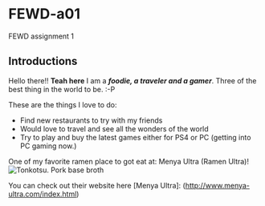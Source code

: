 # FEWD-a01
FEWD assignment 1

## Introductions
Hello there!! **Teah here**
I am a _**foodie, a traveler and a gamer**_. Three of the best thing in the world to be. :-P

These are the things I love to do:
* Find new restaurants to try with my friends
* Would love to travel and see all the wonders of the world
* Try to play and buy the latest games either for PS4 or PC (getting into PC gaming now.)

One of my favorite ramen place to got eat at: Menya Ultra (Ramen Ultra)!
![Tonkotsu. Pork base broth](http://menya-ultra.com/images/menu/MenuTonkotsu640h.jpg)

You can check out their website here [Menya Ultra]: (http://www.menya-ultra.com/index.html)

